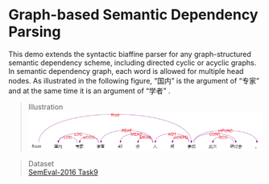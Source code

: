 # Graph-based Semantic Dependency Parsing  

This demo extends the syntactic biaffine parser for any graph-structured semantic dependency scheme, including directed cyclic or acyclic graphs.
In semantic dependency graph, each word is allowed for multiple head nodes. As illustrated in the following figure, “国内” is the argument of “专家” and at the same time it is an argument of “学者” .

> Illustration  
![sdp_demo](imgs/demo.png)  

> Dataset  
[SemEval-2016 Task9](https://github.com/HIT-SCIR/SemEval-2016)

